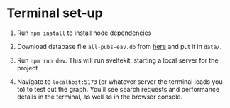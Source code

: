 # Terminal set-up

1. Run `npm install` to install node dependencies

2. Download database file `all-pubs-eav.db` from [here](https://www.dropbox.com/s/ctekr4xd5nlhxpu/all-pubs-eav.db?dl=0) and put it in `data/`.

3. Run `npm run dev`. This will run sveltekit, starting a local server for the project

4. Navigate to `localhost:5173` (or whatever server the terminal leads you to) to test out the graph. You’ll see search requests and performance details in the terminal, as well as in the browser console.
